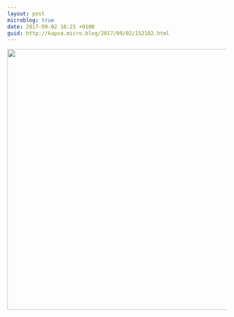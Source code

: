 ```yaml
---
layout: post
microblog: true
date: 2017-09-02 16:21 +0100
guid: http://kapsa.micro.blog/2017/09/02/152102.html
---
```



<img src="http://jeankapsa.com/uploads/2017/fed7b3b9c6.jpg" width="600" height="599" />
